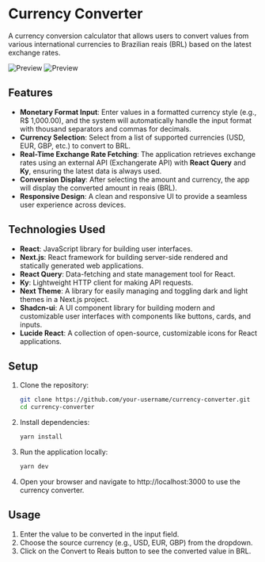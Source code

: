 # Currency Converter

A currency conversion calculator that allows users to convert values from various international currencies to Brazilian reais (BRL) based on the latest exchange rates.

![Preview](./no-result.png)
![Preview](./with-result.png)

## Features

- **Monetary Format Input**: Enter values in a formatted currency style (e.g., R$ 1,000.00), and the system will automatically handle the input format with thousand separators and commas for decimals.
- **Currency Selection**: Select from a list of supported currencies (USD, EUR, GBP, etc.) to convert to BRL.
- **Real-Time Exchange Rate Fetching**: The application retrieves exchange rates using an external API (Exchangerate API) with **React Query** and **Ky**, ensuring the latest data is always used.
- **Conversion Display**: After selecting the amount and currency, the app will display the converted amount in reais (BRL).
- **Responsive Design**: A clean and responsive UI to provide a seamless user experience across devices.

## Technologies Used

- **React**: JavaScript library for building user interfaces.
- **Next.js**: React framework for building server-side rendered and statically generated web applications.
- **React Query**: Data-fetching and state management tool for React.
- **Ky**: Lightweight HTTP client for making API requests.
- **Next Theme**: A library for easily managing and toggling dark and light themes in a Next.js project.
- **Shadcn-ui**: A UI component library for building modern and customizable user interfaces with components like buttons, cards, and inputs.
- **Lucide React**: A collection of open-source, customizable icons for React applications.

## Setup

1. Clone the repository:

   ```bash
   git clone https://github.com/your-username/currency-converter.git
   cd currency-converter
   ```
2. Install dependencies:

   ```bash
   yarn install
   ```
3. Run the application locally:

   ```bash
   yarn dev
   ```

4. Open your browser and navigate to http://localhost:3000 to use the currency converter.

## Usage
1. Enter the value to be converted in the input field.
2. Choose the source currency (e.g., USD, EUR, GBP) from the dropdown.
3. Click on the Convert to Reais button to see the converted value in BRL.